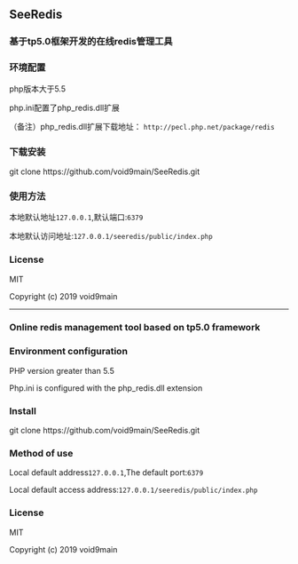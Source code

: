 <h2>SeeRedis</h2>
<h3>基于tp5.0框架开发的在线redis管理工具</h3>
<h3>环境配置</h3>
<p>php版本大于5.5</p>
<p>php.ini配置了php_redis.dll扩展</p>
<p>
	（备注）php_redis.dll扩展下载地址：
	<code>http://pecl.php.net/package/redis</code>
</p>
<h3>下载安装</h3>
<p>git clone https://github.com/void9main/SeeRedis.git</p>
<h3>使用方法</h3>
<p>本地默认地址<code>127.0.0.1</code>,默认端口:<code>6379</code></p>
<p>本地默认访问地址:<code>127.0.0.1/seeredis/public/index.php</code></p>
<h3>License</h3>
<p>MIT</p>
<p>Copyright (c) 2019 void9main</p>
<hr />
<h3>Online redis management tool based on tp5.0 framework</h3>
<h3>Environment configuration</h3>
<p>PHP version greater than 5.5</p>
<p>Php.ini is configured with the php_redis.dll extension</p>
<h3>Install</h3>
<p>git clone https://github.com/void9main/SeeRedis.git</p>
<h3>Method of use</h3>
<p>Local default address<code>127.0.0.1</code>,The default port:<code>6379</code></p>
<p>Local default access address:<code>127.0.0.1/seeredis/public/index.php</code></p>
<h3>License</h3>
<p>MIT</p>
<p>Copyright (c) 2019 void9main</p>
